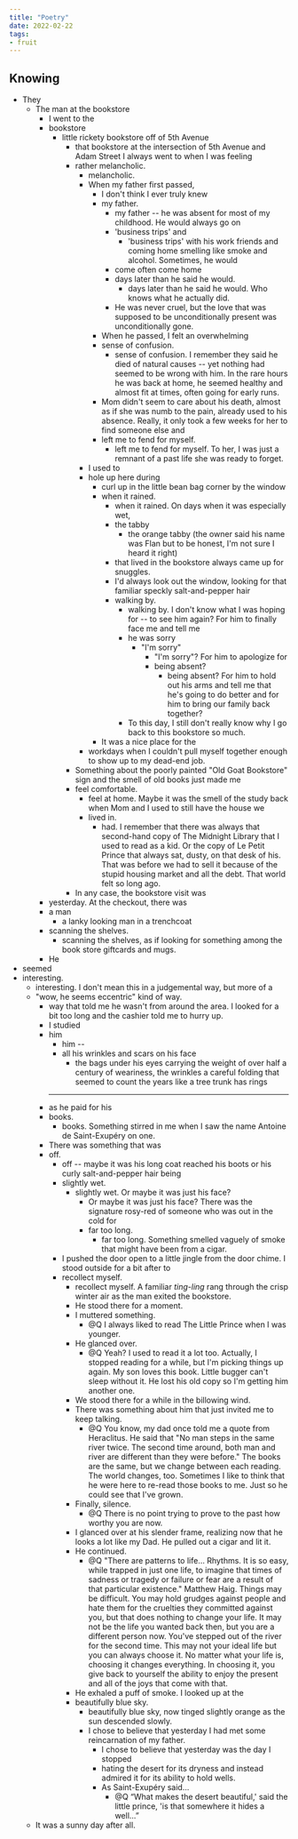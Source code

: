 ```yaml
---
title: "Poetry"
date: 2022-02-22
tags:
- fruit
---
```


## Knowing
- They
	- The man at the bookstore
		- I went to the
		- bookstore
			- little rickety bookstore off of 5th Avenue
				- that bookstore at the intersection of 5th Avenue and Adam Street I always went to when I was feeling
				- rather melancholic.
					- melancholic.
					- When my father first passed,
						- I don't think I ever truly knew
						- my father.
							- my father -- he was absent for most of my childhood. He would always go on
							- 'business trips' and
								- 'business trips'  with his work friends and coming home smelling like smoke and alcohol. Sometimes, he would
							- come often come home
							- days later than he said he would.
								-  days later than he said he would. Who knows what he actually did. 
							- He was never cruel, but the love that was supposed to be unconditionally present was unconditionally gone.
						- When he passed, I felt an overwhelming
						- sense of confusion.
							- sense of confusion. I remember they said he died of natural causes -- yet nothing had seemed to be wrong with him. In the rare hours he was back at home, he seemed healthy and almost fit at times, often going for early runs.
						- Mom didn't seem to care about his death, almost as if she was numb to the pain, already used to his absence. Really, it only took a few weeks for her to find someone else and
						- left me to fend for myself.
							- left me to fend for myself. To her, I was just a remnant of a past life she was ready to forget.
					- I used to
					- hole up here during
						- curl up in the little bean bag corner by the window
						- when it rained.
							- when it rained. On days when it was especially wet,
							- the tabby
								- the orange tabby (the owner said his name was Flan but to be honest, I'm not sure I heard it right)
							- that lived in the bookstore always came up for snuggles.
							- I'd always look out the window, looking for that familiar speckly salt-and-pepper hair
							- walking by.
								- walking by. I don't know what I was hoping for -- to see him again? For him to finally face me and tell me
								- he was sorry
									- "I'm sorry"
										- "I'm sorry"? For him to apologize for
										- being absent?
											- being absent? For him to hold out his arms and tell me that he's going to do better and for him to bring our family back together?
								- To this day, I still don't really know why I go back to this bookstore so much.
						- It was a nice place for the
					- workdays when I couldn't pull myself together enough to show up to my dead-end job.
				- Something about the poorly painted "Old Goat Bookstore" sign and the smell of old books just made me
				- feel comfortable.
					- feel at home. Maybe it was the smell of the study back when Mom and I used to still have the house we
					- lived in.
						- had. I remember that there was always that second-hand copy of The Midnight Library that I used to read as a kid. Or the copy of Le Petit Prince that always sat, dusty, on that desk of his. That was before we had to sell it because of the stupid housing market and all the debt. That world felt so long ago.
				- In any case, the bookstore visit was
		- yesterday. At the checkout, there was
		- a man
			- a lanky looking man in a trenchcoat
		- scanning the shelves.
			- scanning the shelves, as if looking for something among the book store giftcards and mugs.
		- He
- seemed
- interesting.
	- interesting. I don't mean this in a judgemental way, but more of a
	- "wow, he seems eccentric" kind of way.
		- way that told me he wasn't from around the area. I looked for a bit too long and the cashier told me to hurry up.
		- I studied
		- him
			- him --
			- all his wrinkles and scars on his face
				- the bags under his eyes carrying the weight of over half a century of weariness, the wrinkles a careful folding that seemed to count the years like a tree trunk has rings
			- -- 
		- as he paid for his
		- books.
			- books. Something stirred in me when I saw the name Antoine de Saint-Exupéry on one.
		- There was something that was
		- off.
			- off -- maybe it was his long coat reached his boots or his curly salt-and-pepper hair being
			- slightly wet.
				- slightly wet. Or maybe it was just his face?
					- Or maybe it was just his face? There was the signature rosy-red of someone who was out in the cold for
					- far too long.
						- far too long. Something smelled vaguely of smoke that might have been from a cigar.
			- I pushed the door open to a little jingle from the door chime. I stood outside for a bit after to
			- recollect myself.
				- recollect myself. A familiar *ting-ling* rang through the crisp winter air as the man exited the bookstore.
				- He stood there for a moment.
				- I muttered something.
					- @Q I always liked to read The Little Prince when I was younger.
				- He glanced over.
					- @Q Yeah? I used to read it a lot too. Actually, I stopped reading for a while, but I'm picking things up again. My son loves this book. Little bugger can't sleep without it. He lost his old copy so I'm getting him another one.
				- We stood there for a while in the billowing wind.
				- There was something about him that just invited me to keep talking.
					- @Q You know, my dad once told me a quote from Heraclitus. He said that "No man steps in the same river twice. The second time around, both man and river are different than they were before." The books are the same, but we change between each reading. The world changes, too. Sometimes I like to think that he were here to re-read those books to me. Just so he could see that I've grown.
				- Finally, silence.
					- @Q There is no point trying to prove to the past how worthy you are now.
				- I glanced over at his slender frame, realizing now that he looks a lot like my Dad. He pulled out a cigar and lit it.
				- He continued.
					- @Q "There are patterns to life… Rhythms. It is so easy, while trapped in just one life, to imagine that times of sadness or tragedy or failure or fear are a result of that particular existence." Matthew Haig. Things may be difficult. You may hold grudges against people and hate them for the cruelties they committed against you, but that does nothing to change your life. It may not be the life you wanted back then, but you are a different person now. You've stepped out of the river for the second time. This may not your ideal life but you can always choose it. No matter what your life is, choosing it changes everything. In choosing it, you give back to yourself the ability to enjoy the present and all of the joys that come with that.
				- He exhaled a puff of smoke. I looked up at the
				- beautifully blue sky.
					- beautifully blue sky, now tinged slightly orange as the sun descended slowly.
					- I chose to believe that yesterday I had met some reincarnation of my father.
						- I chose to believe that yesterday was the day I stopped
						- hating the desert for its dryness and instead admired it for its ability to hold wells.
						- As Saint-Exupéry said...
							- @Q “What makes the desert beautiful,' said the little prince, 'is that somewhere it hides a well...”
	- It was a sunny day after all.
